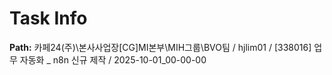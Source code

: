 # Task Info

**Path:** 카페24(주)\본사사업장\[CG]MI본부\MIH그룹\BVO팀 / hjlim01 / [338016] 업무 자동화 _ n8n 신규 제작 / 2025-10-01_00-00-00

